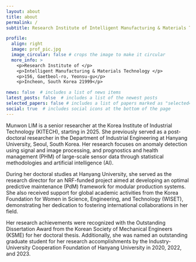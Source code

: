 ```yaml
---
layout: about
title: about
permalink: /
subtitle: Research Institute of Intelligent Manufacturing & Materials Technology, Korea Institute of Industrial Technology, South Korea.

profile:
  align: right
  image: prof_pic.jpg
  image_circular: false # crops the image to make it circular
  more_info: >
    <p>Research Institute of </p>
    <p>Intelligent Manufacturing & Materials Technology </p>
    <p>156, Gaetbeol-ro, Yeonsu-gu</p>
    <p>Incheon, South Korea 21999</p>

news: false  # includes a list of news items
latest_posts: false  # includes a list of the newest posts
selected_papers: false # includes a list of papers marked as "selected={true}"
social: true  # includes social icons at the bottom of the page
---
```


>
>
>
Munwon LIM is a senior researcher at the Korea Institute of Industrial Technology (KITECH), starting in 2025. She previously served as a post-doctoral researcher in the Department of Industrial Engineering at Hanyang University, Seoul, South Korea. Her research focuses on anomaly detection using signal and image processing, and prognostics and health management (PHM) of large-scale sensor data through statistical methodologies and artificial intelligence (AI).
>
During her doctoral studies at Hanyang University, she served as the research director for an NRF-funded project aimed at developing an optimal predictive maintenance (PdM) framework for modular production systems. She also received support for global academic activities from the Korea Foundation for Women in Science, Engineering, and Technology (WISET), demonstrating her dedication to fostering international collaborations in her field.
>
Her research achievements were recognized with the Outstanding Dissertation Award from the Korean Society of Mechanical Engineers (KSME) for her doctoral thesis. Additionally, she was named an outstanding graduate student for her research accomplishments by the Industry-University Cooperation Foundation of Hanyang University in 2020, 2022, and 2023.
>


<!--
Write your biography here. Tell the world about yourself. Link to your favorite [subreddit](http://reddit.com). You can put a picture in, too. The code is already in, just name your picture `prof_pic.jpg` and put it in the `img/` folder.
Put your address / P.O. box / other info right below your picture. You can also disable any of these elements by editing `profile` property of the YAML header of your `_pages/about.md`. Edit `_bibliography/papers.bib` and Jekyll will render your [publications page](/al-folio/publications/) automatically.
Link to your social media connections, too. This theme is set up to use [Font Awesome icons](https://fontawesome.com/) and [Academicons](https://jpswalsh.github.io/academicons/), like the ones below. Add your Facebook, Twitter, LinkedIn, Google Scholar, or just disable all of them.
-->
